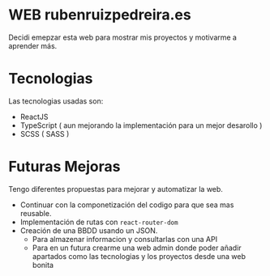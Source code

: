 # WEB rubenruizpedreira.es

Decidi emepzar esta web para mostrar mis proyectos y motivarme a aprender más.

# Tecnologias

Las tecnologias usadas son:

-   ReactJS
-   TypeScript ( aun mejorando la implementación para un mejor desarollo )
-   SCSS ( SASS )

# Futuras Mejoras

Tengo diferentes propuestas para mejorar y automatizar la web.

-   Continuar con la componetización del codigo para que sea mas reusable.
-   Implementación de rutas con <code>react-router-dom</code>
-   Creación de una BBDD usando un JSON.
    -   Para almazenar informacion y consultarlas con una API
    -   Para en un futura crearme una web admin donde poder añadir apartados como las tecnologias y los proyectos desde una web bonita
